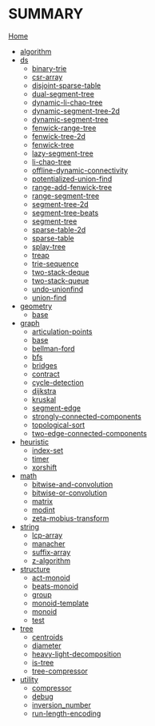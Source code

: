 # SUMMARY
[Home](default.md)
- [algorithm]()
- [ds]()
    - [binary-trie](./ds/binary-trie.md)
    - [csr-array](./ds/csr-array.md)
    - [disjoint-sparse-table](./ds/disjoint-sparse-table.md)
    - [dual-segment-tree](./ds/dual-segment-tree.md)
    - [dynamic-li-chao-tree](./ds/dynamic-li-chao-tree.md)
    - [dynamic-segment-tree-2d](./ds/dynamic-segment-tree-2d.md)
    - [dynamic-segment-tree](./ds/dynamic-segment-tree.md)
    - [fenwick-range-tree](./ds/fenwick-range-tree.md)
    - [fenwick-tree-2d](./ds/fenwick-tree-2d.md)
    - [fenwick-tree](./ds/fenwick-tree.md)
    - [lazy-segment-tree](./ds/lazy-segment-tree.md)
    - [li-chao-tree](./ds/li-chao-tree.md)
    - [offline-dynamic-connectivity](./ds/offline-dynamic-connectivity.md)
    - [potentialized-union-find](./ds/potentialized-union-find.md)
    - [range-add-fenwick-tree](./ds/range-add-fenwick-tree.md)
    - [range-segment-tree](./ds/range-segment-tree.md)
    - [segment-tree-2d](./ds/segment-tree-2d.md)
    - [segment-tree-beats](./ds/segment-tree-beats.md)
    - [segment-tree](./ds/segment-tree.md)
    - [sparse-table-2d](./ds/sparse-table-2d.md)
    - [sparse-table](./ds/sparse-table.md)
    - [splay-tree](./ds/splay-tree.md)
    - [treap](./ds/treap.md)
    - [trie-sequence](./ds/trie-sequence.md)
    - [two-stack-deque](./ds/two-stack-deque.md)
    - [two-stack-queue](./ds/two-stack-queue.md)
    - [undo-unionfind](./ds/undo-unionfind.md)
    - [union-find](./ds/union-find.md)
- [geometry]()
    - [base](./geometry/base.md)
- [graph]()
    - [articulation-points](./graph/articulation-points.md)
    - [base](./graph/base.md)
    - [bellman-ford](./graph/bellman-ford.md)
    - [bfs](./graph/bfs.md)
    - [bridges](./graph/bridges.md)
    - [contract](./graph/contract.md)
    - [cycle-detection](./graph/cycle-detection.md)
    - [dijkstra](./graph/dijkstra.md)
    - [kruskal](./graph/kruskal.md)
    - [segment-edge](./graph/segment-edge.md)
    - [strongly-connected-components](./graph/strongly-connected-components.md)
    - [topological-sort](./graph/topological-sort.md)
    - [two-edge-connected-components](./graph/two-edge-connected-components.md)
- [heuristic]()
    - [index-set](./heuristic/index-set.md)
    - [timer](./heuristic/timer.md)
    - [xorshift](./heuristic/xorshift.md)
- [math]()
    - [bitwise-and-convolution](./math/bitwise-and-convolution.md)
    - [bitwise-or-convolution](./math/bitwise-or-convolution.md)
    - [matrix](./math/matrix.md)
    - [modint](./math/modint.md)
    - [zeta-mobius-transform](./math/zeta-mobius-transform.md)
- [string]()
    - [lcp-array](./string/lcp-array.md)
    - [manacher](./string/manacher.md)
    - [suffix-array](./string/suffix-array.md)
    - [z-algorithm](./string/z-algorithm.md)
- [structure]()
    - [act-monoid](./structure/act-monoid.md)
    - [beats-monoid](./structure/beats-monoid.md)
    - [group](./structure/group.md)
    - [monoid-template](./structure/monoid-template.md)
    - [monoid](./structure/monoid.md)
    - [test](./structure/test.md)
- [tree]()
    - [centroids](./tree/centroids.md)
    - [diameter](./tree/diameter.md)
    - [heavy-light-decomposition](./tree/heavy-light-decomposition.md)
    - [is-tree](./tree/is-tree.md)
    - [tree-compressor](./tree/tree-compressor.md)
- [utility]()
    - [compressor](./utility/compressor.md)
    - [debug](./utility/debug.md)
    - [inversion_number](./utility/inversion_number.md)
    - [run-length-encoding](./utility/run-length-encoding.md)
